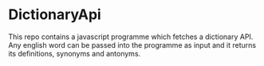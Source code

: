 # DictionaryApi

This repo contains a javascript programme which fetches a dictionary API. Any english word can be passed into the programme as input and it returns its definitions, synonyms and antonyms.